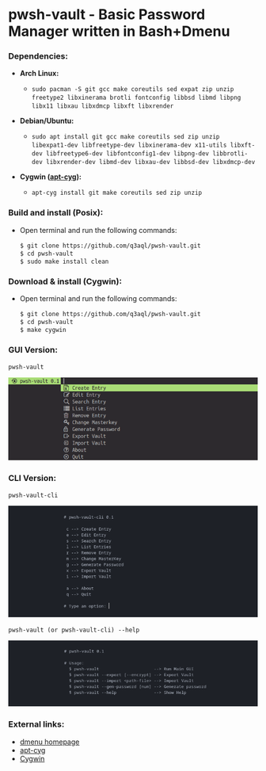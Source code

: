 pwsh-vault - Basic Password Manager written in Bash+Dmenu
=========================================================

### Dependencies:
  
  * **Arch Linux:**
    * `sudo pacman -S git gcc make coreutils sed expat zip unzip freetype2 libxinerama brotli fontconfig libbsd libmd libpng libx11 libxau libxdmcp libxft libxrender` 

  * **Debian/Ubuntu:**
    * `sudo apt install git gcc make coreutils sed zip unzip libexpat1-dev libfreetype-dev libxinerama-dev x11-utils libxft-dev libfreetype6-dev libfontconfig1-dev libpng-dev libbrotli-dev libxrender-dev libmd-dev libxau-dev libbsd-dev libxdmcp-dev`

  * **Cygwin ([apt-cyg](https://github.com/transcode-open/apt-cyg)):**
    * `apt-cyg install git make coreutils sed zip unzip`

### Build and install (Posix):

* Open terminal and run the following commands:

  ```shell
  $ git clone https://github.com/q3aql/pwsh-vault.git
  $ cd pwsh-vault
  $ sudo make install clean
  ````

### Download & install (Cygwin):

* Open terminal and run the following commands:

  ```shell
  $ git clone https://github.com/q3aql/pwsh-vault.git
  $ cd pwsh-vault
  $ make cygwin
  ````

### GUI Version:

  ```shell
  pwsh-vault
  ```

<img src="examples/pwsh-vault.png" /> 

 
### CLI Version:

  ```shell
  pwsh-vault-cli
  ```

<img src="examples/pwsh-vault-cli.png" /> 


  ```shell
  pwsh-vault (or pwsh-vault-cli) --help
  ```

<img src="examples/pwsh-vault-help.png" /> 


### External links:

  * [dmenu homepage](https://tools.suckless.org/dmenu/)
  * [apt-cyg](https://github.com/transcode-open/apt-cyg)
  * [Cygwin](https://www.cygwin.com/)
